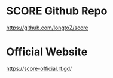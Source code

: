 # SCORE Github Repo

https://github.com/longtoZ/score

# Official Website

https://score-official.rf.gd/
